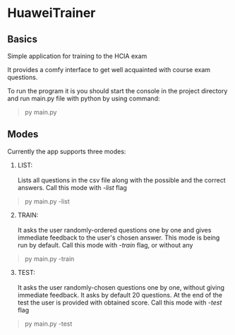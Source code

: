 # HuaweiTrainer
## Basics
Simple application for training to the HCIA exam

It provides a comfy interface to get well acquainted with course exam questions.

To run the program it is you should start the console in the project directory and run main.py file with python by using command:
> py main.py

## Modes
Currently the app supports three modes:
1. LIST:<br><br>
  Lists all questions in the csv file along with the possible and the correct answers.
  Call this mode with <i>-list</i> flag
  > py main.py -list
  
2. TRAIN:<br><br>
  It asks the user randomly-ordered questions one by one and gives immediate feedback to the user's chosen answer. This mode is being run by default.
  Call this mode with <i>-train</i> flag, or without any
  > py main.py -train
  
3. TEST:<br><br>
  It asks the user randomly-chosen questions one by one, without giving immediate feedback. It asks by default 20 questions.
  At the end of the test the user is provided with obtained score.
  Call this mode with <i>-test</i> flag
  > py main.py -test

